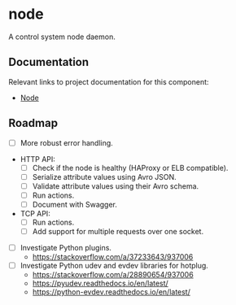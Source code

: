 # node

A control system node daemon.

## Documentation

Relevant links to project documentation for this component:

* [Node](../../doc/Node.md)

## Roadmap

- [ ] More robust error handling.
- HTTP API:
  - [ ] Check if the node is healthy (HAProxy or ELB compatible).
  - [ ] Serialize attribute values using Avro JSON.
  - [ ] Validate attribute values using their Avro schema.
  - [ ] Run actions.
  - [ ] Document with Swagger.
- TCP API:
  - [ ] Run actions.
  - [ ] Add support for multiple requests over one socket.
- [ ] Investigate Python plugins.
  * https://stackoverflow.com/a/37233643/937006
- [ ] Investigate Python udev and evdev libraries for hotplug.
  * https://stackoverflow.com/a/28890654/937006
  * https://pyudev.readthedocs.io/en/latest/
  * https://python-evdev.readthedocs.io/en/latest/
